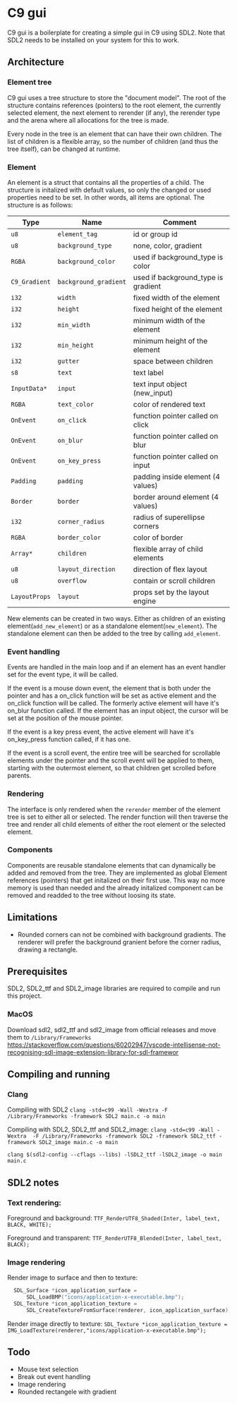 # C9 gui

C9 gui is a boilerplate for creating a simple gui in C9 using SDL2. Note that SDL2 needs to be installed on your system for this to work.

## Architecture

### Element tree
C9 gui uses a tree structure to store the "document model". The root of the structure contains references (pointers) to the root element, the currently selected element, the next element to rerender (if any), the rerender type and the arena where all allocations for the tree is made.

Every node in the tree is an element that can have their own children. The list of children is a flexible array, so the number of children (and thus the tree itself), can be changed at runtime.

### Element

An element is a struct that contains all the properties of a child. The structure is initalized with default values, so only the changed or used properties need to be set. In other words, all items are optional. The structure is as follows:

| Type          | Name                  | Comment                             |
|---------------|-----------------------|-------------------------------------|
| `u8`          | `element_tag`         | id or group id                      |
| `u8`          | `background_type`     | none, color, gradient               |
| `RGBA`        | `background_color`    | used if background_type is color    |
| `C9_Gradient` | `background_gradient` | used if background_type is gradient |
| `i32`         | `width`               | fixed width of the element          |
| `i32`         | `height`              | fixed height of the element         |
| `i32`         | `min_width`           | minimum width of the element        |
| `i32`         | `min_height`          | minimum height of the element       |
| `i32`         | `gutter`              | space between children              |
| `s8`          | `text`                | text label                          |
| `InputData*`  | `input`               | text input object (new_input)       |
| `RGBA`        | `text_color`          | color of rendered text              |
| `OnEvent`     | `on_click`            | function pointer called on click    |
| `OnEvent`     | `on_blur`             | function pointer called on blur     |
| `OnEvent`     | `on_key_press`        | function pointer called on input    |
| `Padding`     | `padding`             | padding inside element (4 values)   |
| `Border`      | `border`              | border around element (4 values)    |
| `i32`         | `corner_radius`       | radius of superellipse corners      |
| `RGBA`        | `border_color`        | color of border                     |
| `Array*`      | `children`            | flexible array of child elements    |
| `u8`          | `layout_direction`    | direction of flex layout            |
| `u8`          | `overflow`            | contain or scroll children          |
| `LayoutProps` | `layout`              | props set by the layout engine      |

New elements can be created in two ways. Either as children of an existing element(`add_new_element`) or as a standalone element(`new_element`). The standalone element can then be added to the tree by calling `add_element`.

### Event handling
Events are handled in the main loop and if an element has an event handler set for the event type, it will be called.

If the event is a mouse down event, the element that is both under the pointer and has a on_click function will be set as active element and the on_click function will be called. The formerly active element will have it's on_blur function called. If the element has an input object, the cursor will be set at the position of the mouse pointer.

If the event is a key press event, the active element will have it's on_key_press function called, if it has one.

If the event is a scroll event, the entire tree will be searched for scrollable elements under the pointer and the scroll event will be applied to them, starting with the outermost element, so that children get scrolled before parents.

### Rendering
The interface is only rendered when the `rerender` member of the element tree is set to either all or selected. The render function will then traverse the tree and render all child elements of either the root element or the selected element.

### Components
Components are reusable standalone elements that can dynamically be added and removed from the tree. They are implemented as global Element references (pointers) that get initalized on their first use. This way no more memory is used than needed and the already initalized component can be removed and readded to the tree without loosing its state.

## Limitations
- Rounded corners can not be combined with background gradients. The renderer will prefer the background granient before the corner radius, drawing a rectangle.

## Prerequisites
SDL2, SDL2_ttf and SDL2_image libraries are required to compile and run this project.

### MacOS
Download sdl2, sdl2_ttf and sdl2_image from official releases and move them to `/Library/Frameworks`
https://stackoverflow.com/questions/60202947/vscode-intellisense-not-recognising-sdl-image-extension-library-for-sdl-framewor

## Compiling and running

### Clang
Compiling with SDL2
`clang -std=c99 -Wall -Wextra -F /Library/Frameworks -framework SDL2 main.c -o main`

Compiling with SDL2, SDL2_ttf and SDL2_image:
`clang -std=c99 -Wall -Wextra  -F /Library/Frameworks -framework SDL2 -framework SDL2_ttf -framework SDL2_image main.c -o main`

`clang $(sdl2-config --cflags --libs) -lSDL2_ttf -lSDL2_image -o main main.c`

## SDL2 notes

### Text rendering:
Foreground and background:
`TTF_RenderUTF8_Shaded(Inter, label_text, BLACK, WHITE);`

Foreground and transparent:
`TTF_RenderUTF8_Blended(Inter, label_text, BLACK);`

### Image rendering
Render image to surface and then to texture:

```C
  SDL_Surface *icon_application_surface =
      SDL_LoadBMP("icons/application-x-executable.bmp");
  SDL_Texture *icon_application_texture =
      SDL_CreateTextureFromSurface(renderer, icon_application_surface);
```

Render image directly to texture:
`SDL_Texture *icon_application_texture =  IMG_LoadTexture(renderer,"icons/application-x-executable.bmp");`

## Todo
- Mouse text selection
- Break out event handling
- Image rendering
- Rounded rectangele with gradient